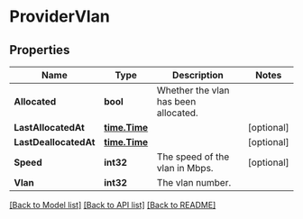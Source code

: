 # ProviderVlan

## Properties

Name | Type | Description | Notes
------------ | ------------- | ------------- | -------------
**Allocated** | **bool** | Whether the vlan has been allocated. | 
**LastAllocatedAt** | [**time.Time**](time.Time.md) |  | [optional] 
**LastDeallocatedAt** | [**time.Time**](time.Time.md) |  | [optional] 
**Speed** | **int32** | The speed of the vlan in Mbps. | [optional] 
**Vlan** | **int32** | The vlan number. | 

[[Back to Model list]](../README.md#documentation-for-models) [[Back to API list]](../README.md#documentation-for-api-endpoints) [[Back to README]](../README.md)


